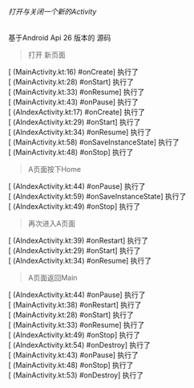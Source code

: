 ###### 打开与关闭一个新的Activity

基于Android Api 26 版本的 源码

> 打开 新页面

[ (MainActivity.kt:16) #onCreate] 执行了  
[ (MainActivity.kt:28) #onStart] 执行了  
[ (MainActivity.kt:33) #onResume] 执行了  
[ (MainActivity.kt:43) #onPause] 执行了  
[ (AIndexActivity.kt:17) #onCreate] 执行了  
[ (AIndexActivity.kt:29) #onStart] 执行了  
[ (AIndexActivity.kt:34) #onResume] 执行了  
[ (MainActivity.kt:58) #onSaveInstanceState] 执行了  
[ (MainActivity.kt:48) #onStop] 执行了  

> A页面按下Home

[ (AIndexActivity.kt:44) #onPause] 执行了  
[ (AIndexActivity.kt:59) #onSaveInstanceState] 执行了  
[ (AIndexActivity.kt:49) #onStop] 执行了  

> 再次进入A页面

[ (AIndexActivity.kt:39) #onRestart] 执行了  
[ (AIndexActivity.kt:29) #onStart] 执行了  
[ (AIndexActivity.kt:34) #onResume] 执行了  

> A页面返回Main

[ (AIndexActivity.kt:44) #onPause] 执行了  
[ (MainActivity.kt:38) #onRestart] 执行了  
[ (MainActivity.kt:28) #onStart] 执行了   
[ (MainActivity.kt:33) #onResume] 执行了  
[ (AIndexActivity.kt:49) #onStop] 执行了  
[ (AIndexActivity.kt:54) #onDestroy] 执行了    
[ (MainActivity.kt:43) #onPause] 执行了  
[ (MainActivity.kt:48) #onStop] 执行了  
[ (MainActivity.kt:53) #onDestroy] 执行了  

